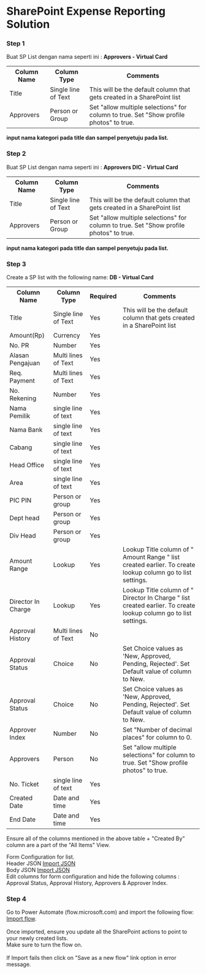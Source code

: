

# SharePoint Expense Reporting Solution

### Step 1
Buat SP List dengan nama seperti ini : **Approvers - Virtual Card**

<table>
  <th>Column Name</th>  <th>Column Type</th>  <th>Comments</th> 
  <tr> <td>Title</td>  <td>Single line of Text</td> <td>This will be the default column that gets created in a SharePoint list</td> </tr>
  <tr> <td>Approvers</td>  <td>Person or Group</td> <td> Set "allow multiple selections" for column to true. Set "Show profile photos" to true.</td> </tr>
</table>

**input nama kategori pada title dan sampel penyetuju pada list.** <br> 

### Step 2
Buat SP List dengan nama seperti ini : **Approvers DIC - Virtual Card**

<table>
  <th>Column Name</th>  <th>Column Type</th>  <th>Comments</th> 
  <tr> <td>Title</td>  <td>Single line of Text</td> <td>This will be the default column that gets created in a SharePoint list</td> </tr>
  <tr> <td>Approvers</td>  <td>Person or Group</td> <td> Set "allow multiple selections" for column to true. Set "Show profile photos" to true.</td> </tr>
</table>

**input nama kategori pada title dan sampel penyetuju pada list.** <br> 




### Step 3
Create a SP list with the following name: **DB - Virtual Card**

<table>
  <th>Column Name</th>  <th>Column Type</th>    <th>Required</th> <th>Comments</th> 
  <tr> <td>Title</td>  <td>Single line of Text</td> <td>Yes</td><td>This will be the default column that gets created in a SharePoint list</td> </tr>
<tr> <td>Amount(Rp)</td>  <td>Currency</td> <td>Yes</td><td>  </td> </tr>
<tr> <td>No. PR</td>  <td>Number</td> <td>Yes</td><td>  </td> </tr>
<tr> <td>Alasan Pengajuan</td>  <td>Multi lines of Text</td> <td>Yes</td><td>  </td> </tr> 
<tr> <td>Req. Payment</td>  <td>Multi lines of Text</td> <td>Yes</td><td>  </td> </tr>  
<tr> <td>No. Rekening</td>  <td>Number</td> <td>Yes</td><td>  </td> </tr>
<tr> <td>Nama Pemilik</td>  <td>single line of text</td> <td>Yes</td><td>  </td> </tr>
<tr> <td>Nama Bank</td>  <td>single line of text</td> <td>Yes</td><td>  </td> </tr>
<tr> <td>Cabang</td>  <td>single line of text</td> <td>Yes</td><td>  </td> </tr>
<tr> <td>Head Office</td>  <td>single line of text</td> <td>Yes</td><td>  </td> </tr>
<tr> <td>Area</td>  <td>single line of text</td> <td>Yes</td><td>  </td> </tr>
<tr> <td>PIC PIN</td>  <td>Person or group</td> <td>Yes</td><td>  </td> </tr>
<tr> <td>Dept head</td>  <td>Person or group</td> <td>Yes</td><td>  </td> </tr>
<tr> <td>Div Head</td>  <td>Person or group</td> <td>Yes</td><td>  </td> </tr>
<tr> <td> Amount Range </td>  <td>Lookup</td><td>Yes</td> <td> Lookup Title column of " Amount Range " list created earlier. To create lookup column go to list settings.  </td> </tr>
<tr> <td> Director In Charge </td>  <td>Lookup</td><td>Yes</td> <td> Lookup Title column of " Director In Charge " list created earlier. To create lookup column go to list settings.  </td> </tr>
<tr> <td>Approval History</td>  <td>Multi lines of Text</td><td>No</td>  <td>  </td> </tr>
<tr> <td>Approval Status</td>  <td>Choice</td><td>No</td> <td> Set Choice values as 'New, Approved, Pending, Rejected'. Set Default value of column to New. </td> </tr>
<tr> <td>Approval Status</td>  <td>Choice</td><td>No</td> <td> Set Choice values as 'New, Approved, Pending, Rejected'. Set Default value of column to New. </td> </tr>
<tr> <td>Approver Index</td>  <td>Number</td> <td>No</td> <td> Set "Number of decimal places" for column to 0. </td> </tr>
<tr> <td>Approvers</td>  <td>Person</td> <td>No</td> <td> Set "allow multiple selections" for column to true. Set "Show profile photos" to true. </td> </tr>
<tr> <td>No. Ticket</td>  <td>single line of text</td> <td>Yes</td><td>  </td> </tr>
<tr> <td>Created Date</td>  <td>Date and time</td> <td>Yes</td><td>  </td> </tr>
<tr> <td>End Date</td>  <td>Date and time</td> <td>Yes</td><td>  </td> </tr>
</table>

Ensure all of the columns mentioned in the above table + "Created By" column are a part of the "All Items" View.

Form Configuration for list.<br> 
Header JSON [Import JSON](https://github.com/rdorrani/SharePoint/blob/master/ExpenseReportingWorkflow/header.JSON)<br> 
Body JSON  [Import JSON](https://github.com/rdorrani/SharePoint/blob/master/ExpenseReportingWorkflow/body.JSON)<br> 
Edit columns for form configuration and hide the following columns : Approval Status, Approval History, Approvers & Approver Index.<br> 


### Step 4
Go to Power Automate (flow.microsoft.com) and import the following flow:<br> 
[Import flow](https://github.com/rdorrani/SharePoint/blob/master/ExpenseReportingWorkflow/%F0%9F%92%B2ExpenseReportApprovalWorkflow_20210831225203.zip). <br> <br> 
Once imported, ensure you update all the SharePoint actions to point to your newly created lists.  <br> 
Make sure to turn the flow on.<br><br>
If Import fails then click on "Save as a new flow" link option in error message.
